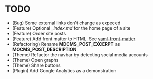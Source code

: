# TODO

* (Bug) Some external links don't change as expeced
* (Feature) Optional *_index.md* for the home page of a site
* (Feature) Order site posts
* (Feature) Add front matter to HTML. See [yaml-front-matter](https://github.com/spatie/yaml-front-matter)
* (Refactoring) Rename **MDCMS_POST_EXCERPT** as **MOCMS_POST_DESCRIPTION**
* (Theme) Refactor the navbar by detecting social media accounts
* (Theme) Open graphs
* (Theme) Share buttons
* (Plugin) Add Google Analytics as a demonstration
